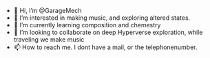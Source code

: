 - 👋 Hi, I’m @GarageMech
- 👀 I’m interested in making music, and exploring altered states.
- 🌱 I’m currently learning composition and chemestry
- 💞️ I’m looking to collaborate on deep Hyperverse exploration, while traveling we make music
- 📫 How to reach me. I dont have a mail, or the telephonenumber.

<!---
GarageMech/GarageMech is a ✨ special ✨ repository because its `README.md` (this file) appears on your GitHub profile.
You can click the Preview link to take a look at your changes.
--->
